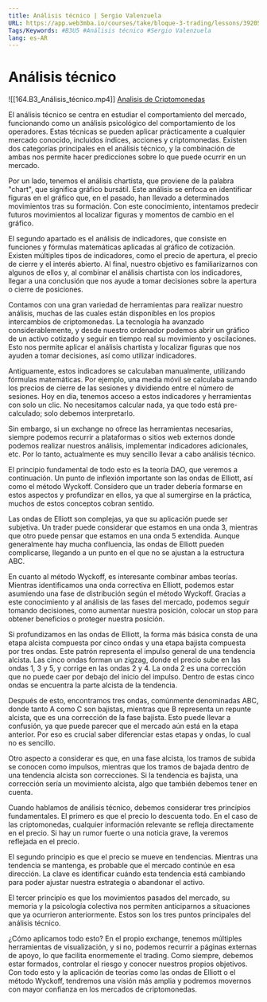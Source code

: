 ```yaml
---
title: Análisis técnico | Sergio Valenzuela
URL: https://app.web3mba.io/courses/take/bloque-3-trading/lessons/39205135-5-1-analisis-tecnico-sergio-valenzuela
Tags/Keywords: #B3U5 #Análisis técnico #Sergio Valenzuela
lang: es-AR
---
```

# Análisis técnico
![[164.B3_Análisis_técnico.mp4]]
[Analisis de Criptomonedas](https://app.web3mba.io?wvideo=idj3m5ul84)

El análisis técnico se centra en estudiar el comportamiento del mercado, funcionando como un análisis psicológico del comportamiento de los operadores. Estas técnicas se pueden aplicar prácticamente a cualquier mercado conocido, incluidos índices, acciones y criptomonedas. Existen dos categorías principales en el análisis técnico, y la combinación de ambas nos permite hacer predicciones sobre lo que puede ocurrir en un mercado.

Por un lado, tenemos el análisis chartista, que proviene de la palabra "chart", que significa gráfico bursátil. Este análisis se enfoca en identificar figuras en el gráfico que, en el pasado, han llevado a determinados movimientos tras su formación. Con este conocimiento, intentamos predecir futuros movimientos al localizar figuras y momentos de cambio en el gráfico.

El segundo apartado es el análisis de indicadores, que consiste en funciones y fórmulas matemáticas aplicadas al gráfico de cotización. Existen múltiples tipos de indicadores, como el precio de apertura, el precio de cierre y el interés abierto. Al final, nuestro objetivo es familiarizarnos con algunos de ellos y, al combinar el análisis chartista con los indicadores, llegar a una conclusión que nos ayude a tomar decisiones sobre la apertura o cierre de posiciones.

Contamos con una gran variedad de herramientas para realizar nuestro análisis, muchas de las cuales están disponibles en los propios intercambios de criptomonedas. La tecnología ha avanzado considerablemente, y desde nuestro ordenador podemos abrir un gráfico de un activo cotizado y seguir en tiempo real su movimiento y oscilaciones. Esto nos permite aplicar el análisis chartista y localizar figuras que nos ayuden a tomar decisiones, así como utilizar indicadores.

Antiguamente, estos indicadores se calculaban manualmente, utilizando fórmulas matemáticas. Por ejemplo, una media móvil se calculaba sumando los precios de cierre de las sesiones y dividiendo entre el número de sesiones. Hoy en día, tenemos acceso a estos indicadores y herramientas con solo un clic. No necesitamos calcular nada, ya que todo está pre-calculado; solo debemos interpretarlo.

Sin embargo, si un exchange no ofrece las herramientas necesarias, siempre podemos recurrir a plataformas o sitios web externos donde podemos realizar nuestros análisis, implementar indicadores adicionales, etc. Por lo tanto, actualmente es muy sencillo llevar a cabo análisis técnico.

El principio fundamental de todo esto es la teoría DAO, que veremos a continuación. Un punto de inflexión importante son las ondas de Elliott, así como el método Wyckoff. Considero que un trader debería formarse en estos aspectos y profundizar en ellos, ya que al sumergirse en la práctica, muchos de estos conceptos cobran sentido.

Las ondas de Elliott son complejas, ya que su aplicación puede ser subjetiva. Un trader puede considerar que estamos en una onda 3, mientras que otro puede pensar que estamos en una onda 5 extendida. Aunque generalmente hay mucha confluencia, las ondas de Elliott pueden complicarse, llegando a un punto en el que no se ajustan a la estructura ABC.

En cuanto al método Wyckoff, es interesante combinar ambas teorías. Mientras identificamos una onda correctiva en Elliott, podemos estar asumiendo una fase de distribución según el método Wyckoff. Gracias a este conocimiento y al análisis de las fases del mercado, podemos seguir tomando decisiones, como aumentar nuestra posición, colocar un stop para obtener beneficios o proteger nuestra posición.

Si profundizamos en las ondas de Elliott, la forma más básica consta de una etapa alcista compuesta por cinco ondas y una etapa bajista compuesta por tres ondas. Este patrón representa el impulso general de una tendencia alcista. Las cinco ondas forman un zigzag, donde el precio sube en las ondas 1, 3 y 5, y corrige en las ondas 2 y 4. La onda 2 es una corrección que no puede caer por debajo del inicio del impulso. Dentro de estas cinco ondas se encuentra la parte alcista de la tendencia.

Después de esto, encontramos tres ondas, comúnmente denominadas ABC, donde tanto A como C son bajistas, mientras que B representa un repunte alcista, que es una corrección de la fase bajista. Esto puede llevar a confusión, ya que puede parecer que el mercado aún está en la etapa anterior. Por eso es crucial saber diferenciar estas etapas y ondas, lo cual no es sencillo.

Otro aspecto a considerar es que, en una fase alcista, los tramos de subida se conocen como impulsos, mientras que los tramos de bajada dentro de una tendencia alcista son correcciones. Si la tendencia es bajista, una corrección sería un movimiento alcista, algo que también debemos tener en cuenta.

Cuando hablamos de análisis técnico, debemos considerar tres principios fundamentales. El primero es que el precio lo descuenta todo. En el caso de las criptomonedas, cualquier información relevante se refleja directamente en el precio. Si hay un rumor fuerte o una noticia grave, la veremos reflejada en el precio.

El segundo principio es que el precio se mueve en tendencias. Mientras una tendencia se mantenga, es probable que el mercado continúe en esa dirección. La clave es identificar cuándo esta tendencia está cambiando para poder ajustar nuestra estrategia o abandonar el activo.

El tercer principio es que los movimientos pasados del mercado, su memoria y la psicología colectiva nos permiten anticiparnos a situaciones que ya ocurrieron anteriormente. Estos son los tres puntos principales del análisis técnico.

¿Cómo aplicamos todo esto? En el propio exchange, tenemos múltiples herramientas de visualización, y si no, podemos recurrir a páginas externas de apoyo, lo que facilita enormemente el trading. Como siempre, debemos estar formados, controlar el riesgo y conocer nuestros propios objetivos. Con todo esto y la aplicación de teorías como las ondas de Elliott o el método Wyckoff, tendremos una visión más amplia y podremos movernos con mayor confianza en los mercados de criptomonedas.